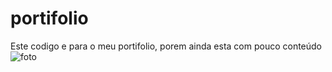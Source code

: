 # portifolio

Este codigo e para o meu portifolio, porem ainda esta com pouco conteúdo
![foto](https://github.com/user-attachments/assets/c927a0c6-6821-435b-9072-c3c641cda634)
